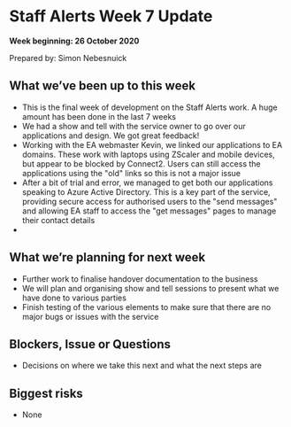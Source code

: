 # Staff Alerts Week 7 Update
**Week beginning: 26 October 2020** 

Prepared by: Simon Nebesnuick

## What we’ve been up to​ this week​

* This is the final week of development on the Staff Alerts work. A huge amount has been done in the last 7 weeks
* We had a show and tell with the service owner to go over our applications and design. We got great feedback!
* Working with the EA webmaster Kevin, we linked our applications to EA domains. These work with laptops using ZScaler and mobile devices, but appear to be blocked by Connect2. Users can still access the applications using the "old" links so this is not a major issue
* After a bit of trial and error, we managed to get both our applications speaking to Azure Active Directory. This is a key part of the service, providing secure access for authorised users to the "send messages" and allowing EA staff to access the "get messages" pages to manage their contact details
* 

## What we’re planning for ​next week

* Further work to finalise handover documentation to the business
* We will plan and organising show and tell sessions to present what we have done to various parties
* Finish testing of the various elements to make sure that there are no major bugs or issues with the service

## Blockers, Issue or Questions

* Decisions on where we take this next and what the next steps are

## Biggest risks

* None

